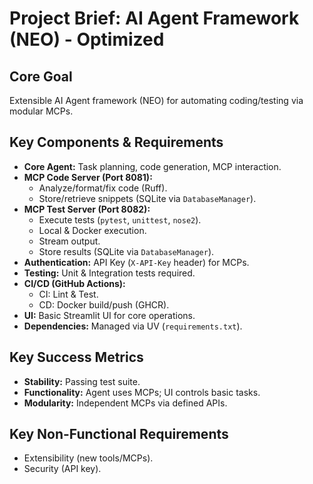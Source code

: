 # Project Brief: AI Agent Framework (NEO) - Optimized

## Core Goal
Extensible AI Agent framework (NEO) for automating coding/testing via modular MCPs.

## Key Components & Requirements
*   **Core Agent:** Task planning, code generation, MCP interaction.
*   **MCP Code Server (Port 8081):**
    *   Analyze/format/fix code (Ruff).
    *   Store/retrieve snippets (SQLite via `DatabaseManager`).
*   **MCP Test Server (Port 8082):**
    *   Execute tests (`pytest`, `unittest`, `nose2`).
    *   Local & Docker execution.
    *   Stream output.
    *   Store results (SQLite via `DatabaseManager`).
*   **Authentication:** API Key (`X-API-Key` header) for MCPs.
*   **Testing:** Unit & Integration tests required.
*   **CI/CD (GitHub Actions):**
    *   CI: Lint & Test.
    *   CD: Docker build/push (GHCR).
*   **UI:** Basic Streamlit UI for core operations.
*   **Dependencies:** Managed via UV (`requirements.txt`).

## Key Success Metrics
*   **Stability:** Passing test suite.
*   **Functionality:** Agent uses MCPs; UI controls basic tasks.
*   **Modularity:** Independent MCPs via defined APIs.

## Key Non-Functional Requirements
*   Extensibility (new tools/MCPs).
*   Security (API key).
